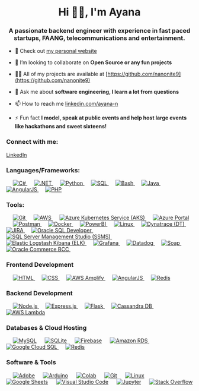 <h1 align="center">Hi 👋🏾, I'm Ayana</h1>
<h3 align="center">A passionate backend engineer with experience in fast paced startups, FAANG, telecommunications and entertainment.</h3>

- 🔭 Check out [my personal website](https://nanonite9.github.io/)

- 👯 I’m looking to collaborate on **Open Source or any fun projects**

- 👨‍💻 All of my projects are available at [https://github.com/nanonite9](https://github.com/nanonite9)

- 💬 Ask me about **software engineering, I learn a lot from questions**

- 📫 How to reach me [linkedin.com/ayana-n](https://www.linkedin.com/ayana-n)

- ⚡ Fun fact **I model, speak at public events and help host large events like hackathons and sweet sixteens!**

<h3 align="left">Connect with me:</h3>
<p align="left">
<a href="https://www.linkedin.com/in/ayana-n/" target="_blank" rel="noopener noreferrer">LinkedIn</a>
</p>


### Languages/Frameworks:
<p align="left"> 
  &emsp; 
  <a href="#"> 
    <img alt="C#" src="https://img.shields.io/badge/C%23%20-%23239120.svg?logo=c-sharp&logoColor=white">
  </a> 
  &emsp;
  <a href="#"> 
    <img alt=".NET" src="https://img.shields.io/badge/.NET%20-%23512BD4.svg?logo=.net&logoColor=white">
  </a> 
  &emsp;
  <a href="#"> 
    <img alt="Python" src="https://img.shields.io/badge/Python%20-%2314354C.svg?logo=python&logoColor=white">
  </a>
  &emsp;
  <a href="#"> 
    <img alt="SQL" src="https://img.shields.io/badge/SQL%20-%230074A5.svg?logo=microsoft-sql-server&logoColor=white">
  </a>
  &emsp;
  <a href="#"> 
    <img alt="Bash" src="https://img.shields.io/badge/Bash%20-%23121011.svg?logo=gnu-bash&logoColor=white">
  </a>
  &emsp;
  <a href="#"> 
    <img alt="Java" src="https://img.shields.io/badge/Java-%23007396.svg?logo=java&logoColor=white">
  </a>
  &emsp;
  <a href="#"> 
    <img alt="AngularJS" src="https://img.shields.io/badge/AngularJS%20-%23E23237.svg?logo=angularjs&logoColor=white">
  </a>
  &emsp;
  <a href="#"> 
    <img alt="PHP" src="https://img.shields.io/badge/PHP%20-%23777BB4.svg?logo=php&logoColor=white">
  </a>
</p>

### Tools:
<p>
  &emsp;
    <a href="#"> 
      <img alt="Git" src="https://img.shields.io/badge/Git%20-%23F05033.svg?logo=git&logoColor=white">
    </a>
  &emsp;
    <a href="#"> 
      <img alt="AWS" src="https://img.shields.io/badge/AWS%20-%23232F3E.svg?logo=amazon-aws&logoColor=white">
    </a>
  &emsp;
    <a href="#"> 
      <img alt="Azure Kubernetes Service (AKS)" src="https://img.shields.io/badge/AKS%20-%230078D4.svg?logo=azure-kubernetes-service&logoColor=white">
    </a>
  &emsp;
    <a href="#"> 
      <img alt="Azure Portal" src="https://img.shields.io/badge/Azure%20Portal%20-%230072C6.svg?logo=microsoft-azure&logoColor=white">
    </a>
  &emsp;
    <a href="#"> 
      <img alt="Postman" src="https://img.shields.io/badge/Postman%20-%23FF6C37.svg?logo=postman&logoColor=white">
    </a>
  &emsp;
    <a href="#"> 
      <img alt="Docker" src="https://img.shields.io/badge/Docker%20-%232496ED.svg?logo=docker&logoColor=white">
    </a>
  &emsp;
    <a href="#"> 
      <img alt="PowerBI" src="https://img.shields.io/badge/PowerBI%20-%23F2C811.svg?logo=powerbi&logoColor=black">
    </a>
  &emsp;
    <a href="#"> 
      <img alt="Linux" src="https://img.shields.io/badge/Linux-FCC624?style=flat&logo=linux&logoColor=black">
    </a>
  &emsp;
    <a href="#"> 
      <img alt="Dynatrace (DT)" src="https://img.shields.io/badge/Dynatrace%20DT%20-%23008000.svg?logo=dynatrace&logoColor=white">
    </a>
  &emsp;
    <a href="#"> 
      <img alt="JIRA" src="https://img.shields.io/badge/JIRA%20-%230052CC.svg?logo=jira-software&logoColor=white">
    </a>
  &emsp;
    <a href="#"> 
      <img alt="Oracle SQL Developer" src="https://img.shields.io/badge/Oracle%20SQL%20Developer%20-%23F80000.svg?logo=oracle&logoColor=white">
    </a>
  &emsp;
    <a href="#"> 
      <img alt="SQL Server Management Studio (SSMS)" src="https://img.shields.io/badge/SQL%20Server%20Management%20Studio%20-%237A5DB0.svg?logo=microsoft-sql-server&logoColor=white">
    </a>
  &emsp;
    <a href="#"> 
      <img alt="Elastic Logstash Kibana (ELK)" src="https://img.shields.io/badge/ELK%20-%23424242.svg?logo=elastic-stack&logoColor=white">
    </a>
  &emsp;
    <a href="#"> 
      <img alt="Grafana" src="https://img.shields.io/badge/Grafana%20-%23F46800.svg?logo=grafana&logoColor=white">
    </a>
  &emsp;
    <a href="#"> 
      <img alt="Datadog" src="https://img.shields.io/badge/Datadog%20-%2382CAFA.svg?logo=datadog&logoColor=white">
    </a>
  &emsp;
    <a href="#"> 
      <img alt="Soap" src="https://img.shields.io/badge/Soap%20-%23000000.svg?logo=soap&logoColor=white">
    </a>
  &emsp;
    <a href="#"> 
      <img alt="Oracle Commerce BCC" src="https://img.shields.io/badge/Oracle%20Commerce%20BCC%20-%23FF0000.svg?logo=oracle&logoColor=white">
    </a>
  &emsp;
</p>

### Frontend Development

<p align="left"> 
  &emsp; 
  <a href="https://www.w3.org/html/" target="_blank"> 
   <img alt="HTML" src="https://img.shields.io/badge/HTML5%20-%23E34F26.svg?logo=html5&logoColor=white">
  </a>
  &emsp;
  <a href="https://www.w3schools.com/css/" target="_blank">
    <img alt="CSS" src="https://img.shields.io/badge/CSS%20-%231572B6.svg?logo=css3&logoColor=white">
  </a>
  &emsp;
  <a href="https://aws.amazon.com/amplify/" target="_blank">
    <img alt="AWS Amplify" src="https://img.shields.io/badge/AWS%20Amplify%20-%231A73E8.svg?logo=amazon-aws&logoColor=white">
  </a>
  &emsp;
  <a href="#">
    <img alt="AngularJS" src="https://img.shields.io/badge/AngularJS%20-%23E23237.svg?logo=angularjs&logoColor=white">
  </a>
  &emsp;
  <a href="#">
    <img alt="Redis" src="https://img.shields.io/badge/Redis%20-%23DC382D.svg?logo=redis&logoColor=white">
  </a>
</p>

### Backend Development

<p align="left"> 
  &emsp; 
  <a href="https://nodejs.org/" target="_blank">
    <img alt="Node.js" src="https://img.shields.io/badge/Node.js%20-%23339933.svg?logo=node.js&logoColor=white">
  </a>
  &emsp;
  <a href="https://expressjs.com/" target="_blank">
    <img alt="Express.js" src="https://img.shields.io/badge/Express.js%20-%23000000.svg?logo=express&logoColor=white">
  </a>
  &emsp;
  <a href="https://flask.palletsprojects.com/" target="_blank">
    <img alt="Flask" src="https://img.shields.io/badge/Flask%20-%23000.svg?logo=flask&logoColor=white">
  </a>
  &emsp;
  <a href="https://cassandra.apache.org/" target="_blank">
    <img alt="Cassandra DB" src="https://img.shields.io/badge/Cassandra%20DB%20-%231287B5.svg?logo=apache-cassandra&logoColor=white">
  </a>
  &emsp;
  <a href="https://aws.amazon.com/lambda/" target="_blank">
    <img alt="AWS Lambda" src="https://img.shields.io/badge/AWS%20Lambda%20-%23FF9900.svg?logo=amazon-aws&logoColor=white">
  </a>
</p>

### Databases & Cloud Hosting

<p align="left">
  &emsp;
    <a href="https://www.mysql.com/"><img alt="MySQL" src="https://img.shields.io/badge/MySQL-%2300f.svg?style=flat&llogo=mysql&logoColor=white"></a>
  &emsp;
    <a href="https://www.sqlite.org/"><img alt="SQLite" src ="https://img.shields.io/badge/sqlite-%2307405e.svg?style=flat&logo=sqlite&logoColor=white"/></a>
  &emsp;
    <a href="https://firebase.google.com/"><img alt="Firebase" src ="https://img.shields.io/badge/Firebase-%23316192.svg?logo=firebase&logoColor=white"></a>
  &emsp;
    <a href="https://aws.amazon.com/rds/" target="_blank">
      <img alt="Amazon RDS" src="https://img.shields.io/badge/Amazon%20RDS%20-%23FF9900.svg?logo=amazon-aws&logoColor=white">
    </a>
  &emsp;
    <a href="https://cloud.google.com/sql" target="_blank">
      <img alt="Google Cloud SQL" src="https://img.shields.io/badge/Google%20Cloud%20SQL%20-%234285F4.svg?logo=google-cloud&logoColor=white">
    </a>
  &emsp;
    <a href="https://redis.io/" target="_blank">
      <img alt="Redis" src="https://img.shields.io/badge/Redis%20-%23DC382D.svg?logo=redis&logoColor=white">
    </a>
 </p>

 ### Software & Tools
 
<p>
  &emsp;
    <a href="#"><img alt="Adobe" src="https://img.shields.io/badge/Adobe%20-%23FF0000.svg?logo=adobe&logoColor=white"></a>
  &emsp;
    <a href="#"><img alt="Arduino" src="https://img.shields.io/badge/-Arduino-blue"></a>
  &emsp;
    <a href="#"><img alt="Colab" src="https://img.shields.io/badge/Colab-00b56a.svg?logo=google-colab&logoColor=white"></a>
  &emsp;
    <a href="#"><img alt="Git" src="https://img.shields.io/badge/Git%20-%23F05033.svg?logo=git&logoColor=white"></a>
  &emsp;
    <a href="#"><img alt="Linux" src="https://img.shields.io/badge/Linux-FCC624?style=flat&logo=linux&logoColor=black"></a>
  &emsp;
    <a href="#"><img alt="Google Sheets" src="https://img.shields.io/badge/Google%20Sheets%20-%2334A853.svg?logo=google%20sheets&logoColor=white"></a>
  &emsp;
    <a href="#"><img alt="Visual Studio Code" src="https://img.shields.io/badge/Visual%20Studio%20Code-0078d7.svg?logo=visual-studio-code&logoColor=white"></a>
  &emsp;
    <a href="#"><img alt="Jupyter" src="https://img.shields.io/badge/Jupyter%20-%23F37626.svg?logo=Jupyter&logoColor=white"></a>
  &emsp;
    <a href="#"><img alt="Stack Overflow" src="https://img.shields.io/badge/-Stack%20Overflow-FE7A16?logo=stack-overflow&logoColor=white"></a>
  &emsp;
</p>
